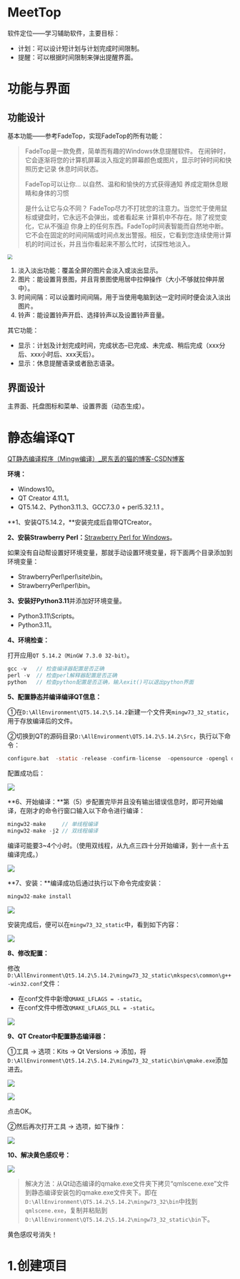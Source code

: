 # MeetTop

软件定位——学习辅助软件，主要目标：

- 计划：可以设计短计划与计划完成时间限制。
- 提醒：可以根据时间限制来弹出提醒界面。

# 功能与界面

## 功能设计

基本功能——参考FadeTop，实现FadeTop的所有功能：

>FadeTop是一款免费，简单而有趣的Windows休息提醒软件。  在闹钟时，它会逐渐将您的计算机屏幕淡入指定的屏幕颜色或图片，显示时钟时间和快照历史记录 休息时间状态。
>
>FadeTop可以让你... 
>以自然、温和和愉快的方式获得通知
>养成定期休息眼睛和身体的习惯
>
>是什么让它与众不同？
>FadeTop尽力不打扰您的注意力。当您忙于使用鼠标或键盘时，它永远不会弹出，或者看起来 计算机中不存在。除了视觉变化，它从不强迫 你身上的任何东西。FadeTop时间表智能而自然地中断。它不会在固定的时间间隔或时间点发出警报。相反，它看到您连续使用计算机的时间过长，并且当你看起来不那么忙时，试探性地淡入。

<img src="imgMT/1.FadeTop.png" style="zoom:67%;" />

1. 淡入淡出功能：覆盖全屏的图片会淡入或淡出显示。
2. 图片：能设置背景图，并且背景图使用居中拉伸操作（大小不够就拉伸并居中）。
3. 时间间隔：可以设置时间间隔，用于当使用电脑到达一定时间时便会淡入淡出图片。
4. 铃声：能设置铃声开启、选择铃声以及设置铃声音量。

其它功能：

- 显示：计划及计划完成时间，完成状态–已完成、未完成、稍后完成（xxx分后、xxx小时后、xxx天后）。
- 显示：休息提醒语录或者励志语录。



## 界面设计

主界面、托盘图标和菜单、设置界面（动态生成）。

# 静态编译QT

[QT静态编译程序（Mingw编译）_房东丢的猫的博客-CSDN博客](https://blog.csdn.net/gaolijing_/article/details/106822446)

**环境：**

- Windows10。
- QT Creator 4.11.1。
- QT5.14.2、Python3.11.3、GCC7.3.0 + perl5.32.1.1 。

**1、安装QT5.14.2，**安装完成后自带QTCreator。

**2、安装Strawberry Perl：**[Strawberry Perl for Windows](https://strawberryperl.com/)。

如果没有自动帮设置好环境变量，那就手动设置环境变量，将下面两个目录添加到环境变量：

- StrawberryPerl\perl\site\bin。
- StrawberryPerl\perl\bin。

**3、安装好Python3.11**并添加好环境变量。

- Python3.11\Scripts。
- Python3.11。

**4、环境检查：**

打开应用`QT 5.14.2（MinGW 7.3.0 32-bit）`。

```c
gcc -v   // 检查编译器配置是否正确
perl -v  // 检查perl解释器配置是否正确 
python   // 检查python配置是否正确，输入exit()可以退出python界面
```

**5、配置静态并编译编译QT信息：**

①在`D:\AllEnvironment\QT5.14.2\5.14.2`新建一个文件夹`mingw73_32_static`，用于存放编译后的文件。

②切换到QT的源码目录`D:\AllEnvironment\QT5.14.2\5.14.2\Src`，执行以下命令：

```c
configure.bat  -static -release -confirm-license  -opensource -opengl desktop -platform win32-g++  -prefix "D:\AllEnvironment\Qt5.14.2\5.14.2\mingw73_32_static" -sql-sqlite  -sql-odbc -qt-zlib -qt-pcre -qt-libpng -qt-libjpeg -qt-freetype -make libs  -nomake tools -nomake examples -nomake tests -skip qt3d  -skip qtcanvas3d -skip qtdatavis3d -skip qtlocation -skip qtwayland -skip qtwebchannel -skip qtwebengine -skip qtwebsockets -skip qtwebview
```

配置成功后：

![](imgMT/2.编译配置.png)

**6、开始编译：**第（5）步配置完毕并且没有输出错误信息时，即可开始编译，在刚才的命令行窗口输入以下命令进行编译：

```c
mingw32-make     // 单线程编译
mingw32-make -j2 // 双线程编译
```

编译可能要3~4个小时。（使用双线程，从九点三四十分开始编译，到十一点十五编译完成。）

![](imgMT/6.finish.png)

**7、安装：**编译成功后通过执行以下命令完成安装：

```c
mingw32-make install
```

![](imgMT/7.install_finish.png)

安装完成后，便可以在`mingw73_32_static`中，看到如下内容：

![](imgMT/8.static_lib.png)

**8、修改配置：**

修改`D:\AllEnvironment\Qt5.14.2\5.14.2\mingw73_32_static\mkspecs\common\g++-win32.conf`文件：

- 在conf文件中新增`QMAKE_LFLAGS = -static`。
- 在conf文件中修改`QMAKE_LFLAGS_DLL = -static`。

![](imgMT/9.conf_modify.png)

**9、QT Creator中配置静态编译器：**

①工具 → 选项：Kits → Qt Versions → 添加，将`D:\AllEnvironment\Qt5.14.2\5.14.2\mingw73_32_static\bin\qmake.exe`添加进去。

![](imgMT/10.1.png)

![](imgMT/10.2.png)

点击OK。

②然后再次打开工具 → 选项，如下操作：

![](imgMT/10.3.png)

**10、解决黄色感叹号：**

![](imgMT/10.4.png)

> 解决方法：从Qt动态编译的qmake.exe文件夹下拷贝“qmlscene.exe”文件到静态编译安装包的qmake.exe文件夹下。即在`D:\AllEnvironment\QT5.14.2\5.14.2\mingw73_32\bin`中找到`qmlscene.exe`，复制并粘贴到`D:\AllEnvironment\QT5.14.2\5.14.2\mingw73_32_static\bin`下。

黄色感叹号消失！

# 1.创建项目
